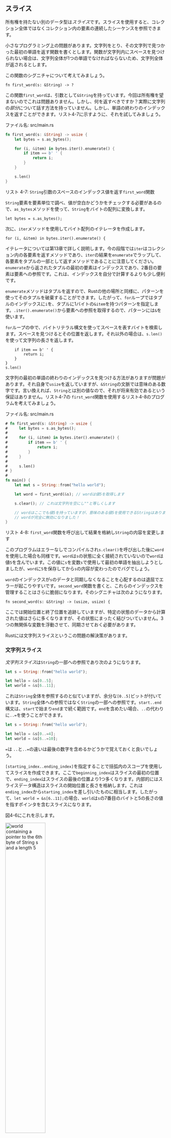 ## スライス


所有権を持たない別のデータ型は*スライス*です。スライスを使用すると、コレクション全体ではなくコレクション内の要素の連続したシーケンスを参照できます。

小さなプログラミング上の問題があります。文字列をとり、その文字列で見つかった最初の単語を返す関数を書くとします。関数が文字列内にスペースを見つけられない場合は、文字列全体が1つの単語でなければならないため、文字列全体が返されるとします。

この関数のシグニチャについて考えてみましょう。

```rust,ignore
fn first_word(s: &String) -> ?
```

この関数`first_word`は、引数として`&String`を持っています。今回は所有権を望まないのでこれは問題ありません。しかし、何を返すべきですか？実際に文字列の*部分*について話す方法を持っていません。しかし、単語の終わりのインデックスを返すことができます。リスト4-7に示すように、それを試してみましょう。

<span class="filename">ファイル名: src/main.rs</span>

```rust
fn first_word(s: &String) -> usize {
    let bytes = s.as_bytes();

    for (i, &item) in bytes.iter().enumerate() {
        if item == b' ' {
            return i;
        }
    }

    s.len()
}
```

<span class="caption">リスト 4-7: `String`引数のスペースのインデックス値を返す`first_word`関数</span>

`String`要素を要素単位で調べ、値が空白かどうかをチェックする必要があるので、`as_bytes`メソッドを使って、`String`をバイトの配列に変換します。

```rust,ignore
let bytes = s.as_bytes();
```

次に、`iter`メソッドを使用してバイト配列のイテレータを作成します。

```rust,ignore
for (i, &item) in bytes.iter().enumerate() {
```

イテレータについては第13章で詳しく説明します。今の段階では`iter`はコレクション内の各要素を返すメソッドであり、`iter`の結果を`enumerate`でラップして、各要素をタプルの一部として返すメソッドであることに注意してください。`enumerate`から返されたタプルの最初の要素はインデックスであり、2番目の要素は要素への参照です。これは、インデックスを自分で計算するよりも少し便利です。

`enumerate`メソッドはタプルを返すので、Rustの他の場所と同様に、パターンを使ってそのタプルを破棄することができます。したがって、`for`ループではタプルのインデックスに`i`を、タプルに1バイトの`&item`を持つパターンを指定します。`.iter().enumerate()`から要素への参照を取得するので、パターンには`&`を使います。

`for`ループの中で、バイトリテラル構文を使ってスペースを表すバイトを検索します。スペースを見つけるとその位置を返します。それ以外の場合は、`s.len()`を使って文字列の長さを返します。

```rust,ignore
    if item == b' ' {
        return i;
    }
}
s.len()
```

文字列の最初の単語の終わりのインデックスを見つける方法がありますが問題があります。それ自身で`usize`を返していますが、`&String`の文脈では意味のある数字です。言い換えれば、`String`とは別の値なので、それが将来有効であるという保証はありません。リスト4-7の `first_word`関数を使用するリスト4-8のプログラムを考えてみましょう。

<span class="filename">ファイル名: src/main.rs</span>

```rust
# fn first_word(s: &String) -> usize {
#     let bytes = s.as_bytes();
#
#     for (i, &item) in bytes.iter().enumerate() {
#         if item == b' ' {
#             return i;
#         }
#     }
#
#     s.len()
# }
#
fn main() {
    let mut s = String::from("hello world");

    let word = first_word(&s); // wordは値5を取得します

    s.clear(); // これは文字列を空にし""と等しくします

    // wordはここでも値5を持っていますが、意味のある値5を使用できるStringはありません。 
    // wordが完全に無効になりました！
}
```

<span class="caption">リスト 4-8: `first_word`関数を呼び出して結果を格納し`String`の内容を変更します</span>

このプログラムはエラーなしでコンパイルされ`s.clear()`を呼び出した後に`word`を使用した場合も同様です。`word`は`s`の状態に全く接続されていないので`word`は値`5`を含んでいます。この値に`s`を変数`s`で使用して最初の単語を抽出しようとしましたが、`word`に`5`を保存してから`s`の内容が変わったのでバグでしょう。

`word`のインデックスが`s`のデータと同期しなくなることを心配するのは退屈でエラーが起こりやすいです。`second_word`関数を書くと、これらのインデックスを管理することはさらに脆弱になります。そのシグニチャは次のようになります。

```rust,ignore
fn second_word(s: &String) -> (usize, usize) {
```

ここでは開始位置と終了位置を追跡していますが、特定の状態のデータから計算された値はさらに多くなりますが、その状態にまったく結びついていません。3つの無関係な変数を浮動させて、同期させておく必要があります。

Rustには文字列スライスというこの問題の解決策があります。

### 文字列スライス

*文字列スライス*は`String`の一部への参照であり次のようになります。

```rust
let s = String::from("hello world");

let hello = &s[0..5];
let world = &s[6..11];
```

これは`String`全体を参照するのと似ていますが、余分な`[0..5]`ビットが付いています。`String`全体への参照ではなく`String`の一部への参照です。`start..end`構文は、`start`で始まり`end`まで続く範囲です。`end`を含めたい場合、`..`の代わりに`..=`を使うことができます。

```rust
let s = String::from("hello world");

let hello = &s[0..=4];
let world = &s[6..=10];
```

`=`は `..`と`..=`の違いは最後の数字を含めるかどうかで覚えておくと良いでしょう。

`[starting_index..ending_index]`を指定することで括弧内のスコープを使用してスライスを作成できます。ここで`beginning_index`はスライスの最初の位置で、`ending_index`はスライスの最後の位置より1つ多くなります。内部的にはスライスデータ構造はスライスの開始位置と長さを格納します。これは`ending_index`から`starting_index`を差し引いたものに相当します。したがって、`let world = &s[6..11];`の場合、`world`は`s`の7番目のバイトと5の長さの値を指すポインタを含むスライスになります。

図4-6にこれを示します。

<img alt="world containing a pointer to the 6th byte of String s and a length 5" src="img/trpl04-06.svg" class="center" style="width: 50%;" />

<span class="caption">図 4-6: `String`の一部を参照する文字列スライス</span>

Rustの`..`のスコープ構文では、最初のインデックス(ゼロ)から開始する場合は2つのピリオドの前に値をドロップできます。言い換えればこれらは等しいです。

```rust
let s = String::from("hello");

let slice = &s[0..2];
let slice = &s[..2];
```

同じトークンでスライスに`String`の最後のバイトが含まれている場合は、末尾の数字を削除することができます。これは、これらが等しいことを意味します。

```rust
let s = String::from("hello");

let len = s.len();

let slice = &s[3..len];
let slice = &s[3..];
```

両方の値をドロップして、文字列全体をスライスすることもできます。したがって、これらは等しいです。

```rust
let s = String::from("hello");

let len = s.len();

let slice = &s[0..len];
let slice = &s[..];
```

> 注意：文字列スライス範囲のインデックスは有効なUTF-8文字境界で指定する必要があります。マルチバイト文字の途中で文字列スライスを作成しようとすると、プログラムはエラーで終了します。文字列スライスを導入する目的で、このセクションでのみASCIIを仮定しています。UTF-8処理のより詳細な説明は、第8章の「文字列」のセクションにあります。

この情報を念頭に置いて、スライスを返すために`first_word`を書き直してみましょう。"string slice"を表す型は`&str`と書かれています。

<span class="filename">ファイル名: src/main.rs</span>

```rust
fn first_word(s: &String) -> &str {
    let bytes = s.as_bytes();

    for (i, &item) in bytes.iter().enumerate() {
        if item == b' ' {
            return &s[0..i];
        }
    }

    &s[..]
}
```

リスト4-7と同じ方法で単語の終わりのインデックスを取得します。スペースの最初のオカレンスを探します。スペースを見つけると文字列の始まりとスペースのインデックスを開始と終了のインデックスとして使用して文字列スライスを返します。

`first_word`を呼び出すと、基礎となるデータに結びついた単一の値が返されます。値はスライスの開始点への参照とスライス内の要素の数で構成されます。

スライスを返すことは`second_word`関数のためにも機能します。

```rust,ignore
fn second_word(s: &String) -> &str {
```

コンパイラは`String`への参照が有効であることを保証するので、簡単なAPIを持っています。リスト4-8のプログラムのバグを覚えておいてください。最初の単語の終わりまでインデックスを取得した後、インデックスを無効にするために文字列をクリアした場合はどうでしょうか？そのコードは論理的に間違っていましたが、即時のエラーは表示されませんでした。空文字列で最初の単語インデックスを使用しようとした場合、問題が後で表示されます。スライスはこのバグを不可能にし、コードの問題がはるかに早いことを知らせます。`first_word`のスライス版を使用すると、コンパイル時エラーが発生します。

<span class="filename">ファイル名: src/main.rs</span>

```rust,ignore,does_not_compile
fn main() {
    let mut s = String::from("hello world");

    let word = first_word(&s);

    s.clear(); // エラー！

    println!("the first word is: {}", word);
}
```

コンパイラのエラーは次のとおりです。

```text
error[E0502]: cannot borrow `s` as mutable because it is also borrowed as immutable
  --> src/main.rs:10:5
   |
8  |     let word = first_word(&s);
   |                           -- immutable borrow occurs here
9  | 
10 |     s.clear(); // エラー！
   |     ^^^^^^^^^ mutable borrow occurs here
11 |     
12 |     println!("the first word is: {}", word);
   |                                       ---- borrow later used here
```

借用のルールから、何かへの不変な参照があれば、変更可能な参照を取ることができないことを思い出してください。`clear`は`String`を切り捨てる必要があるため、変更可能な参照を取得しようとしますが失敗します。RustはAPIを使いやすくしただけでなく、コンパイル時にクラス全体のエラーをなくしました。

#### 文字列リテラルはスライス

バイナリの内部に格納されている文字列リテラルについて話したことを思い出してください。スライスについて知ったので、文字列リテラルを正しく理解することができます。

```rust
let s = "Hello, world!";
```

`s`の型は`&str`です。これはバイナリの特定の点を指すスライスです。これは文字列リテラルが不変である理由です。`&str`は不変の参照です。


#### 引数としての文字列スライス

リテラルと`String`のスライスを取ることができることを知っていると、`first_word`の改善点が1つ増えています。

```rust,ignore
fn first_word(s: &String) -> &str {
```

経験豊富なRust開発者は`String`と`str`の両方で同じ関数を使うことができるので代わりに次のように書くでしょう。

```rust,ignore
fn first_word(s: &str) -> &str {
```

文字列スライスがある場合はそれを直接渡すことができます。`String`を持っていれば`String`全体のスライスを渡すことができます。`String`への参照の代わりに文字列スライスを取る関数を定義することは、APIを機能を失うことなく、より一般的かつ有用なものにします。

<span class="filename">ファイル名: src/main.rs</span>

```rust
# fn first_word(s: &str) -> &str {
#     let bytes = s.as_bytes();
#
#     for (i, &item) in bytes.iter().enumerate() {
#         if item == b' ' {
#             return &s[0..i];
#         }
#     }
#
#     &s[..]
# }
fn main() {
    let my_string = String::from("hello world");

    // first_word works on slices of `String`s
    let word = first_word(&my_string[..]);

    let my_string_literal = "hello world";

    // first_word works on slices of string literals
    let word = first_word(&my_string_literal[..]);

    // Because string literals *are* string slices already,
    // this works too, without the slice syntax!
    let word = first_word(my_string_literal);
}
```

### その他のスライス

想像の通り、文字列スライスは文字列に固有のものです。しかし、より一般的なスライスタイプもあります。
この配列を考えてみましょう。

```rust
let a = [1, 2, 3, 4, 5];
```

文字列の一部を参照したいのと同じように、配列の一部を参照することもできます。次のようにします。

```rust
let a = [1, 2, 3, 4, 5];

let slice = &a[1..3];
```

このスライスは`&[i32]`型です。これは最初の要素と長さへの参照を格納することによって、文字列スライスと同じように動作します。この種のスライスをあらゆる種類の他のコレクションに使用します。これらのコレクションについては、第8章のベクトルについて説明します。

## まとめ

所有権、借用、およびスライスの概念は、コンパイル時にRustプログラムにおけるメモリの安全性を保証します。Rust言語は、他のシステムプログラミング言語と同じ方法でメモリ使用量を制御できますが、所有者が範囲外になったときにデータ所有者がデータを自動的にクリーンアップするということは、追加コードを記述したりデバッグする必要なくこの制御を得ることができます。

所有権はRustの他の部分のどれくらいが影響を受けるのかに影響を及ぼします。そのためこれらの概念については残りの部分でさらに詳しく説明します。第5章に進み`struct`でデータをまとめてみましょう。